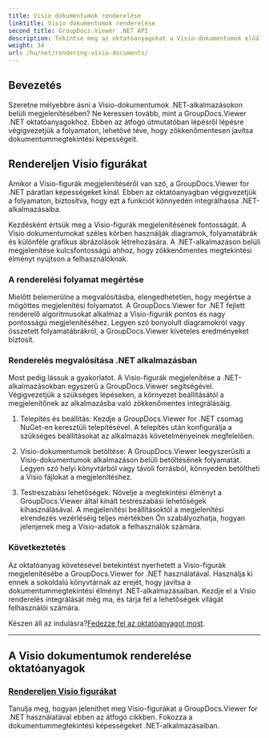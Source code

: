 ```yaml
---
title: Visio dokumentumok renderelése
linktitle: Visio dokumentumok renderelése
second_title: GroupDocs.Viewer .NET API
description: Tekintse meg az oktatóanyagokat a Visio-dokumentumok előállításáról a GroupDocs.Viewer for .NET segítségével. Tanulja meg a dokumentummegtekintési képességek könnyed fejlesztését .NET-alkalmazásaiban.
weight: 34
url: /hu/net/rendering-visio-documents/
---
```

## Bevezetés

Szeretne mélyebbre ásni a Visio-dokumentumok .NET-alkalmazásokon belüli megjelenítésében? Ne keressen tovább, mint a GroupDocs.Viewer .NET oktatóanyagokhoz. Ebben az átfogó útmutatóban lépésről lépésre végigvezetjük a folyamaton, lehetővé téve, hogy zökkenőmentesen javítsa dokumentummegtekintési képességeit.

## Rendereljen Visio figurákat

Amikor a Visio-figurák megjelenítéséről van szó, a GroupDocs.Viewer for .NET páratlan képességeket kínál. Ebben az oktatóanyagban végigvezetjük a folyamaton, biztosítva, hogy ezt a funkciót könnyedén integrálhassa .NET-alkalmazásaiba.

Kezdésként értsük meg a Visio-figurák megjelenítésének fontosságát. A Visio dokumentumokat széles körben használják diagramok, folyamatábrák és különféle grafikus ábrázolások létrehozására. A .NET-alkalmazáson belüli megjelenítése kulcsfontosságú ahhoz, hogy zökkenőmentes megtekintési élményt nyújtson a felhasználóknak.

### A renderelési folyamat megértése

Mielőtt belemerülne a megvalósításba, elengedhetetlen, hogy megértse a mögöttes megjelenítési folyamatot. A GroupDocs.Viewer for .NET fejlett renderelő algoritmusokat alkalmaz a Visio-figurák pontos és nagy pontosságú megjelenítéséhez. Legyen szó bonyolult diagramokról vagy összetett folyamatábrákról, a GroupDocs.Viewer kivételes eredményeket biztosít.

### Renderelés megvalósítása .NET alkalmazásban

Most pedig lássuk a gyakorlatot. A Visio-figurák megjelenítése a .NET-alkalmazásokban egyszerű a GroupDocs.Viewer segítségével. Végigvezetjük a szükséges lépéseken, a környezet beállításától a megjelenítőnek az alkalmazásba való zökkenőmentes integrálásáig.

1. Telepítés és beállítás: Kezdje a GroupDocs.Viewer for .NET csomag NuGet-en keresztüli telepítésével. A telepítés után konfigurálja a szükséges beállításokat az alkalmazás követelményeinek megfelelően.

2. Visio-dokumentumok betöltése: A GroupDocs.Viewer leegyszerűsíti a Visio-dokumentumok alkalmazáson belüli betöltésének folyamatát. Legyen szó helyi könyvtárból vagy távoli forrásból, könnyedén betöltheti a Visio fájlokat a megjelenítéshez.

3. Testreszabási lehetőségek: Növelje a megtekintési élményt a GroupDocs.Viewer által kínált testreszabási lehetőségek kihasználásával. A megjelenítési beállításoktól a megjelenítési elrendezés vezérléséig teljes mértékben Ön szabályozhatja, hogyan jelenjenek meg a Visio-adatok a felhasználók számára.

### Következtetés

Az oktatóanyag követésével betekintést nyerhetett a Visio-figurák megjelenítésébe a GroupDocs.Viewer for .NET használatával. Használja ki ennek a sokoldalú könyvtárnak az erejét, hogy javítsa a dokumentummegtekintési élményt .NET-alkalmazásaiban. Kezdje el a Visio renderelés integrálását még ma, és tárja fel a lehetőségek világát felhasználói számára.

 Készen áll az indulásra?[Fedezze fel az oktatóanyagot most](./render-visio-figures/).

---

## A Visio dokumentumok renderelése oktatóanyagok
### [Rendereljen Visio figurákat](./render-visio-figures/)
Tanulja meg, hogyan jeleníthet meg Visio-figurákat a GroupDocs.Viewer for .NET használatával ebben az átfogó cikkben. Fokozza a dokumentummegtekintési képességeket .NET-alkalmazásaiban.
